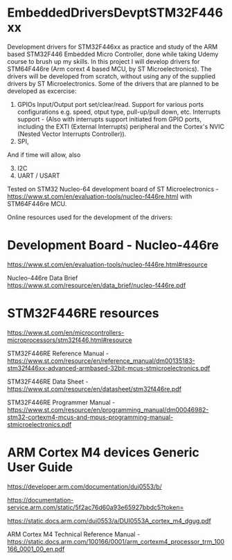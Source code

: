 # EmbeddedDriversDevptSTM32F446xx

Development drivers for STM32F446xx as practice and study of the ARM based STM32F446 Embedded Micro Controller,
done while taking Udemy course to brush up my skills.
In this project I will develop drivers for STM64F446re (Arm corext 4 based MCU, by ST Microelectronics).
The drivers will be developed from scratch, without using any of the supplied drivers by ST Microelectronics.
Some of the drivers that are planned to be developed as excercise:
1. GPIOs
	Input/Output port set/clear/read.
	Support for various ports configurations e.g. speed, otput type, pull-up/pull down, etc.
	Interrupts support - (Also with interrupts support initiated from GPIO ports, including the EXTI (External Interrupts) peripheral and the Cortex's NVIC (Nested Vector Interrupts Controller)).
2. SPI,

And if time will allow, also

3. I2C
4. UART / USART
 	


Tested on STM32 Nucleo-64 development board of ST Microelectronics - https://www.st.com/en/evaluation-tools/nucleo-f446re.html with STM64F446re MCU.



Online resources used for the development of the drivers:

Development Board - Nucleo-446re
=================================
https://www.st.com/en/evaluation-tools/nucleo-f446re.html#resource

Nucleo-446re Data Brief https://www.st.com/resource/en/data_brief/nucleo-f446re.pdf

STM32F446RE resources
======================

https://www.st.com/en/microcontrollers-microprocessors/stm32f446.html#resource

STM32F446RE Reference Manual - https://www.st.com/resource/en/reference_manual/dm00135183-stm32f446xx-advanced-armbased-32bit-mcus-stmicroelectronics.pdf

STM32F446RE Data Sheet - https://www.st.com/resource/en/datasheet/stm32f446re.pdf

STM32F446RE Programmer Manual - https://www.st.com/resource/en/programming_manual/dm00046982-stm32-cortexm4-mcus-and-mpus-programming-manual-stmicroelectronics.pdf

ARM Cortex M4 devices Generic User Guide
=========================================
https://developer.arm.com/documentation/dui0553/b/

https://documentation-service.arm.com/static/5f2ac76d60a93e65927bbdc5?token=

https://static.docs.arm.com/dui0553/a/DUI0553A_cortex_m4_dgug.pdf

ARM Cortex M4 Technical Reference Manual -  https://static.docs.arm.com/100166/0001/arm_cortexm4_processor_trm_100166_0001_00_en.pdf

